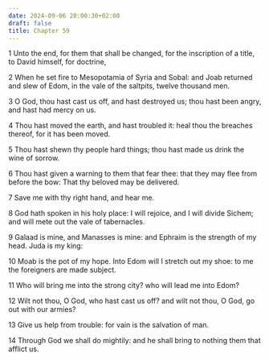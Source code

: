 ```yaml
---
date: 2024-09-06 20:00:30+02:00
draft: false
title: Chapter 59
---
```




1 Unto the end, for them that shall be changed, for the inscription of a title, to David himself, for doctrine,

2 When he set fire to Mesopotamia of Syria and Sobal: and Joab returned and slew of Edom, in the vale of the saltpits, twelve thousand men.

3 O God, thou hast cast us off, and hast destroyed us; thou hast been angry, and hast had mercy on us.

4 Thou hast moved the earth, and hast troubled it: heal thou the breaches thereof, for it has been moved.

5 Thou hast shewn thy people hard things; thou hast made us drink the wine of sorrow.

6 Thou hast given a warning to them that fear thee: that they may flee from before the bow: That thy beloved may be delivered.

7 Save me with thy right hand, and hear me.

8 God hath spoken in his holy place: I will rejoice, and I will divide Sichem; and will mete out the vale of tabernacles.

9 Galaad is mine, and Manasses is mine: and Ephraim is the strength of my head. Juda is my king:

10 Moab is the pot of my hope. Into Edom will I stretch out my shoe: to me the foreigners are made subject.

11 Who will bring me into the strong city? who will lead me into Edom?

12 Wilt not thou, O God, who hast cast us off? and wilt not thou, O God, go out with our armies?

13 Give us help from trouble: for vain is the salvation of man.

14 Through God we shall do mightily: and he shall bring to nothing them that afflict us.


